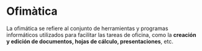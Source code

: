 # Ofimàtica

La ofimática se refiere al conjunto de herramientas y programas informáticos utilizados para facilitar las tareas de oficina, como la **creación y edición de documentos, hojas de cálculo, presentaciones**, etc.